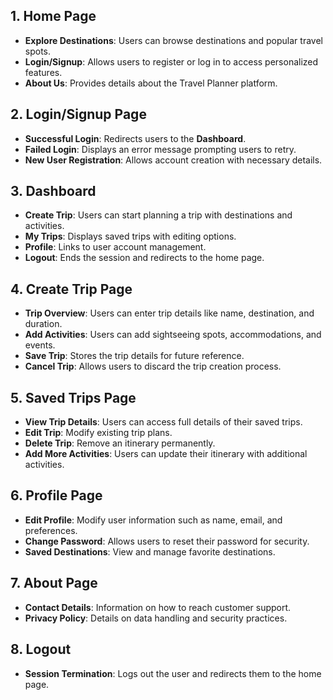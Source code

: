 ## 1. Home Page

- **Explore Destinations**: Users can browse destinations and popular travel spots.
- **Login/Signup**: Allows users to register or log in to access personalized features.
- **About Us**: Provides details about the Travel Planner platform.

## 2. Login/Signup Page

- **Successful Login**: Redirects users to the **Dashboard**.
- **Failed Login**: Displays an error message prompting users to retry.
- **New User Registration**: Allows account creation with necessary details.

## 3. Dashboard

- **Create Trip**: Users can start planning a trip with destinations and activities.
- **My Trips**: Displays saved trips with editing options.
- **Profile**: Links to user account management.
- **Logout**: Ends the session and redirects to the home page.

## 4. Create Trip Page

- **Trip Overview**: Users can enter trip details like name, destination, and duration.
- **Add Activities**: Users can add sightseeing spots, accommodations, and events.
- **Save Trip**: Stores the trip details for future reference.
- **Cancel Trip**: Allows users to discard the trip creation process.

## 5. Saved Trips Page

- **View Trip Details**: Users can access full details of their saved trips.
- **Edit Trip**: Modify existing trip plans.
- **Delete Trip**: Remove an itinerary permanently.
- **Add More Activities**: Users can update their itinerary with additional activities.

## 6. Profile Page

- **Edit Profile**: Modify user information such as name, email, and preferences.
- **Change Password**: Allows users to reset their password for security.
- **Saved Destinations**: View and manage favorite destinations.

## 7. About Page

- **Contact Details**: Information on how to reach customer support.
- **Privacy Policy**: Details on data handling and security practices.

## 8. Logout

- **Session Termination**: Logs out the user and redirects them to the home page.
